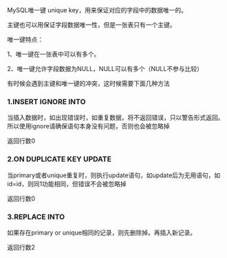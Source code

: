 MySQL唯一键 unique key，用来保证对应的字段中的数据唯一的。

主键也可以用保证字段数据唯一性，但是一张表只有一个主键。

唯一键特点：

1、唯一键在一张表中可以有多个。

2、唯一键允许字段数据为NULL，NULL可以有多个（NULL不参与比较）

有时候会遇到主键和唯一键的冲突，这时候需要下面几种方法

### 1.INSERT IGNORE INTO 
当插入数据时，如出现错误时，如重复数据，将不返回错误，只以警告形式返回。所以使用ignore请确保语句本身没有问题，否则也会被忽略掉

返回行数0

### 2.ON DUPLICATE KEY UPDATE
当primary或者unique重复时，则执行update语句，如update后为无用语句，如id=id，则同1功能相同，但错误不会被忽略掉

返回行数0

### 3.REPLACE INTO
如果存在primary or unique相同的记录，则先删除掉。再插入新记录。

返回行数2

